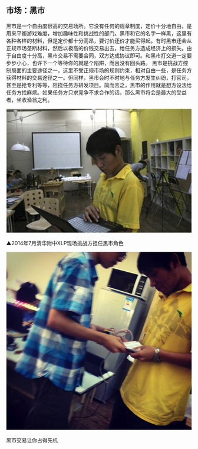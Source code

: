 ## 市场：黑市

黑市是一个自由度很高的交易场所。它没有任何的规章制度，定价十分地自由，是用来平衡游戏难度，增加趣味性和挑战性的部门。黑市和它的名字一样黑，这里有各种各样的材料，但是定价都十分高昂，要讨价还价才能买得起。有时黑市还会从正规市场垄断材料，然后以极高的价钱交易出去，给任务方造成经济上的损失。由于自由度十分高，黑市交易不需要合同，双方达成协议即可。和黑市打交道一定要步步小心，也许下一个等待你的就是个陷阱，而且没有回头路。
黑市是挑战方控制局面的主要途径之一。这里不受正规市场的规则约束，相对自由一些，是任务方获得材料的交易途径之一。但同样，黑市会时不时地与任务方发生纠纷，打官司，甚至是抢专利等等，阻挠任务方研发项目。简而言之，黑市的作用就是想方设法给任务方找麻烦。如果任务方只求竞争不求合作的话，那么黑市将会是最大的受益者，坐收渔翁之利。

![0](../assets/execution/black_market/00.jpg)

▲2014年7月清华附中XLP现场挑战方担任黑市角色

![0](../assets/execution/black_market/01.jpg)

黑市交易让你占得先机
